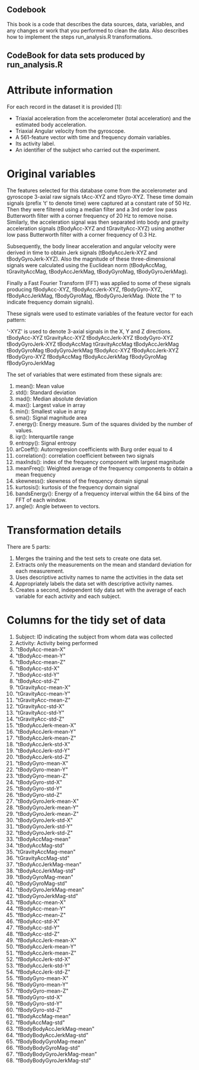 ## Codebook
This book is a code that describes the data sources, data, variables, and any changes or work that you performed to clean the data. Also describes how to implement the steps run_analysis.R transformations.
## CodeBook for data sets produced by run_analysis.R

# Attribute information
For each record in the dataset it is provided [1]:
* Triaxial acceleration from the accelerometer (total acceleration) and the estimated body acceleration.
* Triaxial Angular velocity from the gyroscope.
* A 561-feature vector with time and frequency domain variables.
* Its activity label.
* An identifier of the subject who carried out the experiment.

# Original variables
The features selected for this database come from the accelerometer and gyroscope 3-axial raw signals tAcc-XYZ and tGyro-XYZ. These time domain signals (prefix 't' to denote time) were captured at a constant rate of 50 Hz. Then they were filtered using a median filter and a 3rd order low pass Butterworth filter with a corner frequency of 20 Hz to remove noise. Similarly, the acceleration signal was then separated into body and gravity acceleration signals (tBodyAcc-XYZ and tGravityAcc-XYZ) using another low pass Butterworth filter with a corner frequency of 0.3 Hz.

Subsequently, the body linear acceleration and angular velocity were derived in time to obtain Jerk signals (tBodyAccJerk-XYZ and tBodyGyroJerk-XYZ). Also the magnitude of these three-dimensional signals were calculated using the Euclidean norm (tBodyAccMag, tGravityAccMag, tBodyAccJerkMag, tBodyGyroMag, tBodyGyroJerkMag).

Finally a Fast Fourier Transform (FFT) was applied to some of these signals producing fBodyAcc-XYZ, fBodyAccJerk-XYZ, fBodyGyro-XYZ, fBodyAccJerkMag, fBodyGyroMag, fBodyGyroJerkMag. (Note the 'f' to indicate frequency domain signals).

These signals were used to estimate variables of the feature vector for each pattern:

'-XYZ' is used to denote 3-axial signals in the X, Y and Z directions.
tBodyAcc-XYZ
tGravityAcc-XYZ
tBodyAccJerk-XYZ
tBodyGyro-XYZ
tBodyGyroJerk-XYZ
tBodyAccMag
tGravityAccMag
tBodyAccJerkMag
tBodyGyroMag
tBodyGyroJerkMag
fBodyAcc-XYZ
fBodyAccJerk-XYZ
fBodyGyro-XYZ
fBodyAccMag
fBodyAccJerkMag
fBodyGyroMag
fBodyGyroJerkMag

The set of variables that were estimated from these signals are:

1. mean(): Mean value
2. std(): Standard deviation
3. mad(): Median absolute deviation
4. max(): Largest value in array
5. min(): Smallest value in array
6. sma(): Signal magnitude area
7. energy(): Energy measure. Sum of the squares divided by the number of values.
8. iqr(): Interquartile range
9. entropy(): Signal entropy
10. arCoeff(): Autorregresion coefficients with Burg order equal to 4
11. correlation(): correlation coefficient between two signals
12. maxInds(): index of the frequency component with largest magnitude
13. meanFreq(): Weighted average of the frequency components to obtain a mean frequency
14. skewness(): skewness of the frequency domain signal
15. kurtosis(): kurtosis of the frequency domain signal
16. bandsEnergy(): Energy of a frequency interval within the 64 bins of the FFT of each window.
17. angle(): Angle between to vectors.

# Transformation details
 There are 5 parts:
 1. Merges the training and the test sets to create one data set.
 2. Extracts only the measurements on the mean and standard deviation for each measurement.
 3. Uses descriptive activity names to name the activities in the data set
 4. Appropriately labels the data set with descriptive activity names.
 5. Creates a second, independent tidy data set with the average of each variable for each activity and each subject.
  
# Columns for the tidy set of data
  1. Subject: ID indicating the subject from whom data was collected
  2. Activity: Activity being performed
  3. "tBodyAcc-mean-X"
  4. "tBodyAcc-mean-Y"
  5. "tBodyAcc-mean-Z"
  6. "tBodyAcc-std-X"
  7. "tBodyAcc-std-Y"
  8. "tBodyAcc-std-Z"
  9. "tGravityAcc-mean-X"
  10. "tGravityAcc-mean-Y"
  11. "tGravityAcc-mean-Z"
  12. "tGravityAcc-std-X"
  13. "tGravityAcc-std-Y"
  14. "tGravityAcc-std-Z"
  15. "tBodyAccJerk-mean-X"
  16. "tBodyAccJerk-mean-Y"
  17. "tBodyAccJerk-mean-Z"
  18. "tBodyAccJerk-std-X"
  19. "tBodyAccJerk-std-Y"
  20. "tBodyAccJerk-std-Z"
  21. "tBodyGyro-mean-X"
  22. "tBodyGyro-mean-Y"
  23. "tBodyGyro-mean-Z"
  24. "tBodyGyro-std-X"
  25. "tBodyGyro-std-Y"
  26. "tBodyGyro-std-Z"
  27. "tBodyGyroJerk-mean-X"
  28. "tBodyGyroJerk-mean-Y"
  29. "tBodyGyroJerk-mean-Z"
  30. "tBodyGyroJerk-std-X"
  31. "tBodyGyroJerk-std-Y"
  32. "tBodyGyroJerk-std-Z"
  33. "tBodyAccMag-mean"
  34. "tBodyAccMag-std"
  35. "tGravityAccMag-mean"
  36. "tGravityAccMag-std"
  37. "tBodyAccJerkMag-mean"
  38. "tBodyAccJerkMag-std"
  39. "tBodyGyroMag-mean"
  40. "tBodyGyroMag-std"
  41. "tBodyGyroJerkMag-mean"
  42. "tBodyGyroJerkMag-std"
  43. "fBodyAcc-mean-X"
  44. "fBodyAcc-mean-Y"
  45. "fBodyAcc-mean-Z"
  46. "fBodyAcc-std-X"
  47. "fBodyAcc-std-Y"
  48. "fBodyAcc-std-Z"
  49. "fBodyAccJerk-mean-X"
  50. "fBodyAccJerk-mean-Y"
  51. "fBodyAccJerk-mean-Z"
  52. "fBodyAccJerk-std-X"
  53. "fBodyAccJerk-std-Y"
  54. "fBodyAccJerk-std-Z"
  55. "fBodyGyro-mean-X"
  56. "fBodyGyro-mean-Y"
  57. "fBodyGyro-mean-Z"
  58. "fBodyGyro-std-X"
  59. "fBodyGyro-std-Y"
  60. "fBodyGyro-std-Z"
  61. "fBodyAccMag-mean"
  62. "fBodyAccMag-std"
  63. "fBodyBodyAccJerkMag-mean"
  64. "fBodyBodyAccJerkMag-std"
  65. "fBodyBodyGyroMag-mean"
  66. "fBodyBodyGyroMag-std"
  67. "fBodyBodyGyroJerkMag-mean"
  68. "fBodyBodyGyroJerkMag-std"

